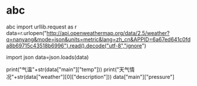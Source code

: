 # abc
abc
import urllib.request as r
data=r.urlopen("http://api.openweathermap.org/data/2.5/weather?q=nanyang&mode=json&units=metric&lang=zh_cn&APPID=6a67ed641c0fda8b69715c43518b6996").read().decode("utf-8","ignore")

import json
data=json.loads(data)

print("气温"+str(data["main"]["temp"]))
print("天气情况"+str(data["weather"][0]["description"]))
data["main"]["pressure"] 
